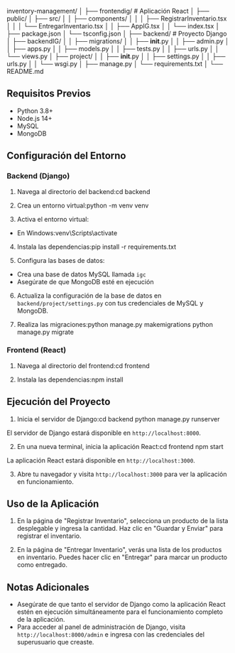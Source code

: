 inventory-management/
│
├── frontendig/                 # Aplicación React
│   ├── public/
│   ├── src/
│   │   ├── components/
│   │   │   ├── RegistrarInventario.tsx
│   │   │   └── EntregarInventario.tsx
│   │   ├── AppIG.tsx
│   │   └── index.tsx
│   ├── package.json
│   └── tsconfig.json
│
├── backend/                  # Proyecto Django
│   ├── backendIG/
│   │   ├── migrations/
│   │   ├── **init**.py
│   │   ├── admin.py
│   │   ├── apps.py
│   │   ├── models.py
│   │   ├── tests.py
│   │   ├── urls.py
│   │   └── views.py
│   ├── project/
│   │   ├── **init**.py
│   │   ├── settings.py
│   │   ├── urls.py
│   │   └── wsgi.py
│   ├── manage.py
│   └── requirements.txt
│
└── README.md


## Requisitos Previos

- Python 3.8+
- Node.js 14+
- MySQL
- MongoDB

## Configuración del Entorno

### Backend (Django)

1. Navega al directorio del backend:cd backend

2. Crea un entorno virtual:python -m venv venv

3. Activa el entorno virtual:
- En Windows:venv\Scripts\activate

4. Instala las dependencias:pip install -r requirements.txt

5. Configura las bases de datos:
- Crea una base de datos MySQL llamada `igc`
- Asegúrate de que MongoDB esté en ejecución

6. Actualiza la configuración de la base de datos en `backend/project/settings.py` con tus credenciales de MySQL y MongoDB.

7. Realiza las migraciones:python manage.py makemigrations
python manage.py migrate


### Frontend (React)

1. Navega al directorio del frontend:cd frontend

2. Instala las dependencias:npm install


## Ejecución del Proyecto

1. Inicia el servidor de Django:cd backend python manage.py runserver

El servidor de Django estará disponible en `http://localhost:8000`.

2. En una nueva terminal, inicia la aplicación React:cd frontend npm start

La aplicación React estará disponible en `http://localhost:3000`.

3. Abre tu navegador y visita `http://localhost:3000` para ver la aplicación en funcionamiento.

## Uso de la Aplicación

1. En la página de "Registrar Inventario", selecciona un producto de la lista desplegable y ingresa la cantidad. Haz clic en "Guardar y Enviar" para registrar el inventario.

2. En la página de "Entregar Inventario", verás una lista de los productos en inventario. Puedes hacer clic en "Entregar" para marcar un producto como entregado.

## Notas Adicionales

- Asegúrate de que tanto el servidor de Django como la aplicación React estén en ejecución simultáneamente para el funcionamiento completo de la aplicación.
- Para acceder al panel de administración de Django, visita `http://localhost:8000/admin` e ingresa con las credenciales del superusuario que creaste.
